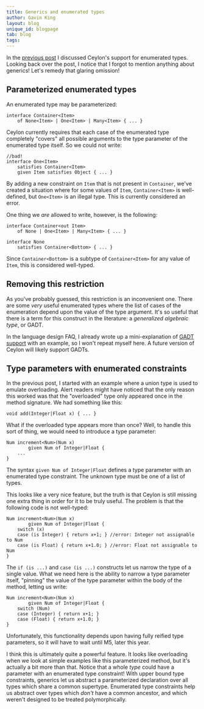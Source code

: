 ```yaml
---
title: Generics and enumerated types
author: Gavin King
layout: blog
unique_id: blogpage
tab: blog
tags:
---
```


[previous post]: /blog/2012/01/25/enumerated-types/

In the [previous post][] I discussed Ceylon's support for enumerated types. Looking back over the post, I notice that I forgot to mention anything about generics! Let's remedy that glaring omission!

## Parameterized enumerated types

An enumerated type may be parameterized:

    interface Container<Item>
        of None<Item> | One<Item> | Many<Item> { ... }

Ceylon currently requires that each case of the enumerated type completely "covers" all possible arguments to the type parameter of the enumerated type itself. So we could not write:

    //bad!
    interface One<Item> 
        satisfies Container<Item>
        given Item satisfies Object { ... }

By adding a new constraint on `Item` that is not present in `Container`, we've created a situation where for some values of `Item`, `Container<Item>` is well-defined, but `One<Item>` is an illegal type. This is currently considered an error.

One thing we _are_ allowed to write, however, is the following:

    interface Container<out Item>
        of None | One<Item> | Many<Item> { ... }

    interface None 
        satisfies Container<Bottom> { ... }

Since `Container<Bottom>` is a subtype of `Container<Item>` for any value of `Item`, this is considered well-typed.

## Removing this restriction

As you've probably guessed, this restriction is an inconvenient one. There are some _very_ useful enumerated types where the list of cases of the enumeration depend upon the value of the type argument. It's so useful that there is a term for this construct in the literature: a _generalized algebraic type_, or GADT.

In the language design FAQ, I already wrote up a mini-explanation of [GADT support][GADT] with an example, so I won't repeat myself here. A future version of Ceylon will likely support GADTs.

[GADT]: /documentation/1.0/faq/language-design/#generalized_algebraic_types

## Type parameters with enumerated constraints

In the previous post, I started with an example where a union type is used to emulate overloading. Alert readers might have noticed that the only reason this worked was that the "overloaded" type only appeared once in the method signature. We had something like this:

    void add(Integer|Float x) { ... }

What if the overloaded type appears more than once? Well, to handle this sort of thing, we would need to introduce a type parameter:

    Num increment<Num>(Num x) 
            given Num of Integer|Float {
        ...
    }

The syntax `given Num of Integer|Float` defines a type parameter with an enumerated  type constraint. The unknown type must be one of a list of types.

This looks like a very nice feature, but the truth is that Ceylon is still missing one extra thing in order for it to be truly useful. The problem is that the following code is not well-typed:

    Num increment<Num>(Num x) 
            given Num of Integer|Float {
        switch (x)
        case (is Integer) { return x+1; } //error: Integer not assignable to Num
        case (is Float) { return x+1.0; } //error: Float not assignable to Num
    }

The `if (is ...)` and `case (is ...)` constructs let us narrow the type of a single value. What we need here is the ability to narrow a type parameter itself, "pinning" the value of the type parameter within the body of the method, letting us write:

    Num increment<Num>(Num x) 
            given Num of Integer|Float {
        switch (Num)
        case (Integer) { return x+1; }
        case (Float) { return x+1.0; }
    }

Unfortunately, this functionality depends upon having fully reified type parameters, so it will have to wait until M5, later this year.

I think this is ultimately quite a powerful feature. It looks like overloading when we look at simple examples like this parameterized method, but it's actually a bit more than that. Notice that a whole _type_ could have a parameter with an enumerated type constraint! With upper bound type constraints, generics let us abstract a parameterized declaration over all types which share a common supertype. Enumerated type constraints help us abstract over types which _don't_ have a common ancestor, and which weren't designed to be treated polymorphically.
